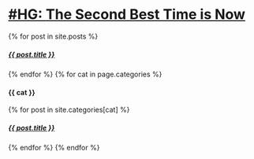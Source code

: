 <h1><a href="https://himanshugarg.github.io/">#HG: The Second Best Time is Now</a></h1>  
{% for post in site.posts %}
  <h5>    <a href="{{ post.url }}">{{ post.title }}</a> </h5>
{% endfor %}
{% for cat in page.categories %}
  <h4>{{ cat }}</h4>
    {% for post in site.categories[cat] %}
      <h5><a href="{{ post.url }}">{{ post.title }}</a></h5>
    {% endfor %}
{% endfor %}
